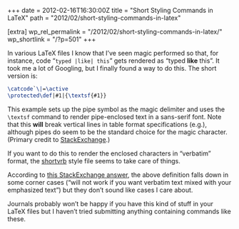 +++
date = 2012-02-16T16:30:00Z
title = "Short Styling Commands in LaTeX"
path = "2012/02/short-styling-commands-in-latex"

[extra]
wp_rel_permalink = "/2012/02/short-styling-commands-in-latex/"
wp_shortlink = "/?p=501"
+++

In various LaTeX files I know that I’ve seen magic performed so that, for
instance, code “`typed |like| this`” gets rendered as “typed **like** this”.
It took me a lot of Googling, but I finally found a way to do this. The short
version is:

```tex
\catcode`\|=\active
\protected\def|#1|{\textsf{#1}}
```

This example sets up the pipe symbol as the magic delimiter and uses the
`\textsf` command to render pipe-enclosed text in a sans-serif font. Note that
this **will** break vertical lines in table format specifications (e.g.),
although pipes do seem to be the standard choice for the magic character.
(Primary credit to [StackExchange](http://tex.stackexchange.com/q/40513).)

If you want to do this to render the enclosed characters in “verbatim” format,
the
[shortvrb](http://www.math.washington.edu/tex-archive/help/Catalogue/entries/shortvrb.html)
style file seems to take care of things.

According to
[this StackExchange answer](http://tex.stackexchange.com/a/40687), the above
definition falls down in some corner cases (“will not work if you want
verbatim text mixed with your emphasized text”) but they don’t sound like
cases I care about.

Journals probably won’t be happy if you have this kind of stuff in your LaTeX
files but I haven’t tried submitting anything containing commands like these.
